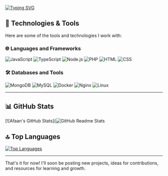 [![Typing SVG](https://readme-typing-svg.demolab.com?font=Fira+Code&pause=1000&color=4CF7DE&width=435&lines=Hi%2C+I'm+Afaan;Welcome+to+my+GitHub+profile!;Below+are+my+stats%3A)](https://git.io/typing-svg)



## 🔧 Technologies & Tools
Here are some of the tools and technologies I work with:

### 🌐 Languages and Frameworks
![JavaScript](https://img.shields.io/badge/-JavaScript-000?style=for-the-badge&logo=javascript)
![TypeScript](https://img.shields.io/badge/-TypeScript-3178C6?style=for-the-badge&logo=typescript)
![Node.js](https://img.shields.io/badge/-Node.js-339933?style=for-the-badge&logo=nodedotjs)
![PHP](https://img.shields.io/badge/-PHP-777BB4?style=for-the-badge&logo=php)
![HTML](https://img.shields.io/badge/-HTML-E34F26?style=for-the-badge&logo=html5)
![CSS](https://img.shields.io/badge/-CSS-1572B6?style=for-the-badge&logo=css3)

### 🛠️ Databases and Tools
![MongoDB](https://img.shields.io/badge/-MongoDB-47A248?style=for-the-badge&logo=mongodb)
![MySQL](https://img.shields.io/badge/-MySQL-4479A1?style=for-the-badge&logo=mysql)
![Docker](https://img.shields.io/badge/-Docker-2496ED?style=for-the-badge&logo=docker)
![Nginx](https://img.shields.io/badge/-Nginx-009639?style=for-the-badge&logo=nginx)
![Linux](https://img.shields.io/badge/-Linux-FCC624?style=for-the-badge&logo=linux)

---

## 📊 GitHub Stats
[![Afaan's GitHub Stats](![GitHub Readme Stats](https://github-readme-stats.vercel.app/api?username=trulynotafan&cache_seconds=1800)


## 🔝 Top Languages
[![Top Languages](https://github-readme-stats.vercel.app/api/top-langs/?username=trulynotafan&layout=compact&theme=radical)](https://github.com/trulynotafan)

---

That's it for now! I'll soon be posting new projects, ideas for contributions, and resources for learning and growth. 
